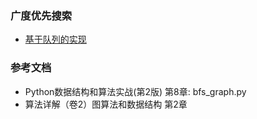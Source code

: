 ### 广度优先搜索

- [基于队列的实现](recipe-01)

### 参考文档

- Python数据结构和算法实战(第2版) 第8章: bfs_graph.py
- 算法详解（卷2）图算法和数据结构 第2章

